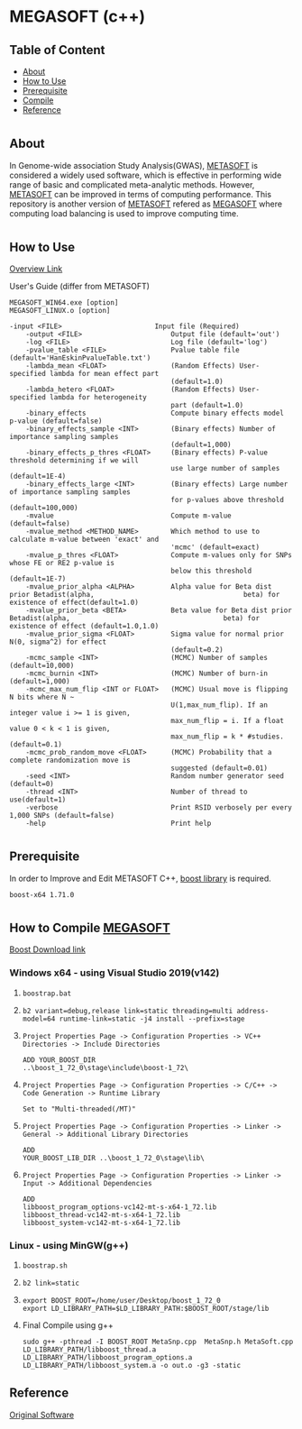 # MEGASOFT (c++)

## Table of Content
- [About](#about)
- [How to Use](#use)
- [Prerequisite](#prerequisite)
- [Compile](#compile)
- [Reference](#reference)

#
## About <a name="about"></a>
In Genome-wide association Study Analysis(GWAS), <a href="http://genetics.cs.ucla.edu/meta/">METASOFT</a> is considered a widely used software, which is effective in performing wide range of basic and complicated meta-analytic methods. However, <a href="http://genetics.cs.ucla.edu/meta/">METASOFT</a> can be improved in terms of computing performance. This repository is another version of <a href="http://genetics.cs.ucla.edu/meta/">METASOFT</a> refered as <a href="https://github.com/JuhunC/MEGASOFT">MEGASOFT</a> where computing load balancing is used to improve computing time.

#

## How to Use<a name="use"></a>

<a href="http://genetics.cs.ucla.edu/meta/">Overview Link</a>

User's Guide (differ from METASOFT)
```
MEGASOFT_WIN64.exe [option]
MEGASOFT_LINUX.o [option]

-input <FILE>                       Input file (Required)
    -output <FILE>                      Output file (default='out')
    -log <FILE>                         Log file (default='log')
    -pvalue_table <FILE>                Pvalue table file (default='HanEskinPvalueTable.txt')
    -lambda_mean <FLOAT>                (Random Effects) User-specified lambda for mean effect part
                                        (default=1.0)
    -lambda_hetero <FLOAT>              (Random Effects) User-specified lambda for heterogeneity
                                        part (default=1.0)
    -binary_effects                     Compute binary effects model p-value (default=false)
    -binary_effects_sample <INT>        (Binary effects) Number of importance sampling samples
                                        (default=1,000)
    -binary_effects_p_thres <FLOAT>     (Binary effects) P-value threshold determining if we will
                                        use large number of samples (default=1E-4)
    -binary_effects_large <INT>         (Binary effects) Large number of importance sampling samples
                                        for p-values above threshold (default=100,000)
    -mvalue                             Compute m-value (default=false)
    -mvalue_method <METHOD_NAME>        Which method to use to calculate m-value between 'exact' and
                                        'mcmc' (default=exact)
    -mvalue_p_thres <FLOAT>             Compute m-values only for SNPs whose FE or RE2 p-value is
                                        below this threshold (default=1E-7)
    -mvalue_prior_alpha <ALPHA>         Alpha value for Beta dist prior Betadist(alpha,                                     beta) for existence of effect(default=1.0)
    -mvalue_prior_beta <BETA>           Beta value for Beta dist prior Betadist(alpha,                                      beta) for existence of effect (default=1.0,1.0)
    -mvalue_prior_sigma <FLOAT>         Sigma value for normal prior N(0, sigma^2) for effect
                                        (default=0.2)
    -mcmc_sample <INT>                  (MCMC) Number of samples (default=10,000)
    -mcmc_burnin <INT>                  (MCMC) Number of burn-in (default=1,000)
    -mcmc_max_num_flip <INT or FLOAT>   (MCMC) Usual move is flipping N bits where N ~
                                        U(1,max_num_flip). If an integer value i >= 1 is given,
                                        max_num_flip = i. If a float value 0 < k < 1 is given,
                                        max_num_flip = k * #studies. (default=0.1)
    -mcmc_prob_random_move <FLOAT>      (MCMC) Probability that a complete randomization move is
                                        suggested (default=0.01)
    -seed <INT>                         Random number generator seed (default=0)
    -thread <INT>                       Number of thread to use(default=1)
    -verbose                            Print RSID verbosely per every 1,000 SNPs (default=false)
    -help                               Print help
```
#
## Prerequisite<a name="prerequisite"></a>
In order to Improve and Edit METASOFT C++, <a href="https://www.boost.org/">boost library</a> is required.
```
boost-x64 1.71.0
```
#
## How to Compile <a href="https://github.com/JuhunC/MEGASOFT">MEGASOFT</a><a name="compile"></a>
<a href="https://www.boost.org/users/download/">Boost Download link</a>

### Windows x64 - using Visual Studio 2019(v142)
1. `boostrap.bat`

2. `b2 variant=debug,release link=static threading=multi address-model=64 runtime-link=static -j4 install --prefix=stage`
3. `Project Properties Page -> Configuration Properties -> VC++ Directories -> Include Directories`
    ``` 
    ADD YOUR_BOOST_DIR 
    ..\boost_1_72_0\stage\include\boost-1_72\
    ```
4. `Project Properties Page -> Configuration Properties -> C/C++ -> Code Generation -> Runtime Library`
    ```
    Set to "Multi-threaded(/MT)"
    ```
5. `Project Properties Page -> Configuration Properties -> Linker -> General -> Additional Library Directories`
    ```
    ADD 
    YOUR_BOOST_LIB_DIR ..\boost_1_72_0\stage\lib\
    ```
6. `Project Properties Page -> Configuration Properties -> Linker -> Input -> Additional Dependencies`
    ```
    ADD
    libboost_program_options-vc142-mt-s-x64-1_72.lib
    libboost_thread-vc142-mt-s-x64-1_72.lib
    libboost_system-vc142-mt-s-x64-1_72.lib
    ```
### Linux - using MinGW(g++)
1. `boostrap.sh`

2. `b2 link=static`

3.  ```
    export BOOST_ROOT=/home/user/Desktop/boost_1_72_0
    export LD_LIBRARY_PATH=$LD_LIBRARY_PATH:$BOOST_ROOT/stage/lib
    ```
4. Final Compile using g++
    ```
    sudo g++ -pthread -I BOOST_ROOT MetaSnp.cpp  MetaSnp.h MetaSoft.cpp LD_LIBRARY_PATH/libboost_thread.a LD_LIBRARY_PATH/libboost_program_options.a LD_LIBRARY_PATH/libboost_system.a -o out.o -g3 -static
    ```


## Reference <a name="reference"></a>

<a href="http://genetics.cs.ucla.edu/meta/">Original Software </a>